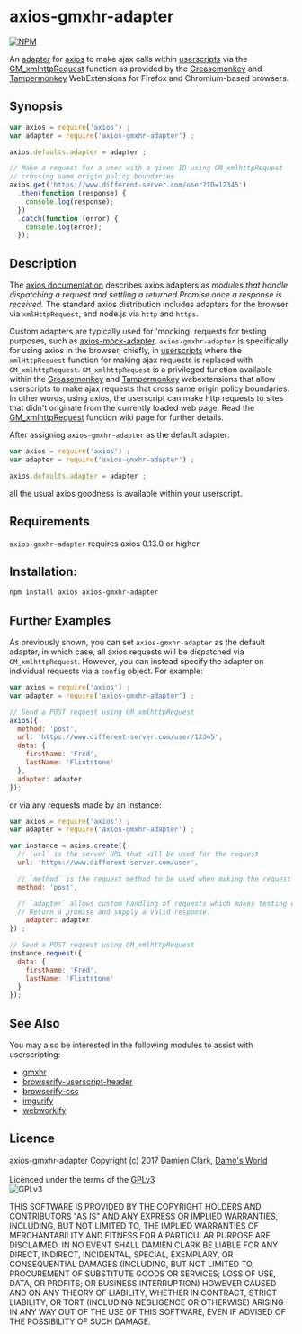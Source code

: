 # axios-gmxhr-adapter

[![NPM](https://nodei.co/npm/axios-gmxhr-adapter.png?downloads=true&downloadRank=true&stars=true)](https://nodei.co/npm/axios-gmxhr-adapter/)

An [adapter](https://github.com/mzabriskie/axios/tree/master/lib/adapters#readme) for [axios](https://github.com/mzabriskie/axios) to make ajax calls within [userscripts](https://github.com/OpenUserJs/OpenUserJS.org/wiki/Userscript-beginners-HOWTO) via the [GM_xmlhttpRequest](https://wiki.greasespot.net/GM_xmlhttpRequest) function as provided by the [Greasemonkey](https://addons.mozilla.org/en-US/firefox/addon/greasemonkey/) and
[Tampermonkey](https://chrome.google.com/webstore/detail/tampermonkey/dhdgffkkebhmkfjojejmpbldmpobfkfo?hl=en)
WebExtensions for Firefox and Chromium-based browsers. 

## Synopsis

```javascript
var axios = require('axios') ;
var adapter = require('axios-gmxhr-adapter') ;

axios.defaults.adapter = adapter ;

// Make a request for a user with a given ID using GM_xmlhttpRequest
// crossing same origin policy boundaries
axios.get('https://www.different-server.com/user?ID=12345')
  .then(function (response) {
    console.log(response);
  })
  .catch(function (error) {
    console.log(error);
  });
```

## Description
The [axios documentation](https://github.com/mzabriskie/axios/tree/master/lib/adapters#readme) describes axios adapters as *modules that handle dispatching a request and settling a returned Promise once a response is received.*  The standard axios distribution includes adapters for the browser via `xmlHttpRequest`, and node.js via `http` and `https`.  

Custom adapters are typically used for 'mocking' requests for testing purposes, such as [axios-mock-adapter](https://www.npmjs.com/package/axios-mock-adapter).  `axios-gmxhr-adapter` is specifically for using axios in the browser, chiefly, in [userscripts](https://openuserjs.org/about/Userscript-Beginners-HOWTO) where the `xmlHttpRequest` function for making ajax requests is replaced with `GM_xmlhttpRequest`.  `GM_xmlhttpRequest` is a privileged function available within the [Greasemonkey](https://addons.mozilla.org/en-US/firefox/addon/greasemonkey/) and
[Tampermonkey](https://chrome.google.com/webstore/detail/tampermonkey/dhdgffkkebhmkfjojejmpbldmpobfkfo?hl=en)
 webextensions that allow userscripts to make ajax requests that cross same origin policy boundaries.  In other words, using axios, the userscript can make http requests to sites that didn't originate from the currently loaded web page.  Read the [GM_xmlhttpRequest](https://wiki.greasespot.net/GM_xmlhttpRequest) function wiki page for further details.

After assigning `axios-gmxhr-adapter` as the default adapter:

```javascript
var axios = require('axios') ;
var adapter = require('axios-gmxhr-adapter') ;

axios.defaults.adapter = adapter ;
```

all the usual axios goodness is available within your userscript.

## Requirements
`axios-gmxhr-adapter` requires axios 0.13.0 or higher

## Installation:
```bash
npm install axios axios-gmxhr-adapter
```

## Further Examples
As previously shown, you can set `axios-gmxhr-adapter` as the default adapter, in which case, all axios requests will be dispatched via `GM_xmlhttpRequest`.  However, you can instead specify the adapter on individual requests via a `config` object.  For example:

```javascript
var axios = require('axios') ;
var adapter = require('axios-gmxhr-adapter') ;

// Send a POST request using GM_xmlhttpRequest
axios({
  method: 'post',
  url: 'https://www.different-server.com/user/12345',
  data: {
    firstName: 'Fred',
    lastName: 'Flintstone'
  },
  adapter: adapter
});
```

or via any requests made by an instance:

```javascript
var axios = require('axios') ;
var adapter = require('axios-gmxhr-adapter') ;

var instance = axios.create({
  // `url` is the server URL that will be used for the request
  url: 'https://www.different-server.com/user',

  // `method` is the request method to be used when making the request
  method: 'post', 

  // `adapter` allows custom handling of requests which makes testing easier.
  // Return a promise and supply a valid response.
	adapter: adapter
}) ;

// Send a POST request using GM_xmlhttpRequest
instance.request({
  data: {
    firstName: 'Fred',
    lastName: 'Flintstone'
  }
});
```

## See Also
You may also be interested in the following modules to assist with userscripting:

* [gmxhr](https://github.com/damoclark/gmxhr)
* [browserify-userscript-header](https://github.com/damoclark/browserify-userscript-header)
* [browserify-css](https://github.com/cheton/browserify-css)
* [imgurify](https://github.com/asbjornenge/imgurify)
* [webworkify](https://github.com/substack/webworkify)

## Licence
axios-gmxhr-adapter
Copyright (c) 2017 Damien Clark, [Damo's World](https://damos.world)<br/> <br/>
Licenced under the terms of the
[GPLv3](https://www.gnu.org/licenses/gpl.txt)<br/>
![GPLv3](https://www.gnu.org/graphics/gplv3-127x51.png "GPLv3")

THIS SOFTWARE IS PROVIDED BY THE COPYRIGHT HOLDERS AND CONTRIBUTORS "AS IS" AND
ANY EXPRESS OR IMPLIED WARRANTIES, INCLUDING, BUT NOT LIMITED TO, THE IMPLIED
WARRANTIES OF MERCHANTABILITY AND FITNESS FOR A PARTICULAR PURPOSE ARE
DISCLAIMED. IN NO EVENT SHALL DAMIEN CLARK BE LIABLE FOR ANY DIRECT,
INDIRECT, INCIDENTAL, SPECIAL, EXEMPLARY, OR CONSEQUENTIAL DAMAGES (INCLUDING,
BUT NOT LIMITED TO, PROCUREMENT OF SUBSTITUTE GOODS OR SERVICES; LOSS OF USE,
DATA, OR PROFITS; OR BUSINESS INTERRUPTION) HOWEVER CAUSED AND ON ANY THEORY OF
LIABILITY, WHETHER IN CONTRACT, STRICT LIABILITY, OR TORT (INCLUDING NEGLIGENCE
OR OTHERWISE) ARISING IN ANY WAY OUT OF THE USE OF THIS SOFTWARE, EVEN IF
ADVISED OF THE POSSIBILITY OF SUCH DAMAGE.
